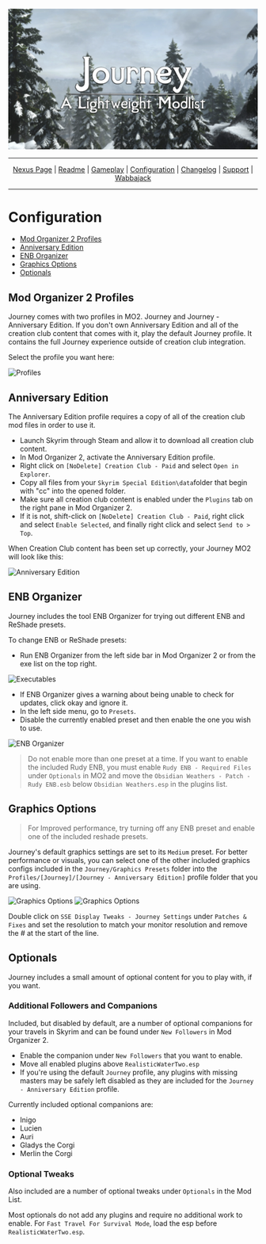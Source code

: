 <a href="https://raw.githubusercontent.com/SiraMirai/journey/main/images/Jourmby.png"><img src="/images/Journey169v3.webp" target="_blank"></a>

---

<p align="center">
<a href="https://www.nexusmods.com/skyrimspecialedition/mods/65229"?>Nexus Page</a> | <a href="https://github.com/SiraMirai/journey/blob/main/README.md"?>Readme</a> | <a href= "https://github.com/SiraMirai/journey/blob/main/GAMEPLAY.md"?>Gameplay</a> | <a href= "https://github.com/SiraMirai/journey/blob/main/CONFIGURATION.md"?>Configuration</a> | <a href="https://github.com/SiraMirai/journey/blob/main/CHANGELOG.md"?>Changelog</a> | <a href="https://github.com/SiraMirai/journey/blob/main/SUPPORT.md"?>Support</a> | <a href="https://www.wabbajack.org/">Wabbajack</a>
</p>

---
# Configuration

- [Mod Organizer 2 Profiles](#mod-organizer-2-profiles)
- [Anniversary Edition](#anniversary-edition)
- [ENB Organizer](#enb-organizer)
- [Graphics Options](#graphics-options)
- [Optionals](#optionals)

## Mod Organizer 2 Profiles

Journey comes with two profiles in MO2. Journey and Journey - Anniversary Edition. If you don't own Anniversary Edition and all of the creation club content that comes with it, play the default Journey profile. It contains the full Journey experience outside of creation club integration.

Select the profile you want here:

![Profiles](https://raw.githubusercontent.com/SiraMirai/journey/main/images/config-profiles.png)

## Anniversary Edition

The Anniversary Edition profile requires a copy of all of the creation club mod files in order to use it.

- Launch Skyrim through Steam and allow it to download all creation club content.
- In Mod Organizer 2, activate the Anniversary Edition profile.
- Right click on `[NoDelete] Creation Club - Paid` and select `Open in Explorer`.
- Copy all files from your `Skyrim Special Edition\data`folder that begin with "cc" into the opened folder.
- Make sure all creation club content is enabled under the `Plugins` tab on the right pane in Mod Organizer 2.
- If it is not, shift-click on `[NoDelete] Creation Club - Paid`, right click and select `Enable Selected`, and finally right click and select `Send to > Top`.

When Creation Club content has been set up correctly, your Journey MO2 will look like this:

![Anniversary Edition](https://raw.githubusercontent.com/SiraMirai/journey/main/images/config%20-%20ae%20enabled.png)

## ENB Organizer
Journey includes the tool ENB Organizer for trying out different ENB and ReShade presets.

To change ENB or ReShade presets:
- Run ENB Organizer from the left side bar in Mod Organizer 2 or from the exe list on the top right.

![Executables](https://raw.githubusercontent.com/SiraMirai/journey/main/images/config-exemenu.png)

- If ENB Organizer gives a warning about being unable to check for updates, click okay and ignore it.
- In the left side menu, go to `Presets`.
- Disable the currently enabled preset and then enable the one you wish to use.

![ENB Organizer](https://raw.githubusercontent.com/SiraMirai/journey/main/images/config-enborganizer.png)

> Do not enable more than one preset at a time. If you want to enable the included Rudy ENB, you must enable `Rudy ENB - Required Files` under `Optionals` in MO2 and move the `Obsidian Weathers - Patch - Rudy ENB.esb` below `Obsidian Weathers.esp` in the plugins list.

## Graphics Options

>For Improved performance, try turning off any ENB preset and enable one of the included reshade presets.

Journey's default graphics settings are set to its `Medium` preset. For better performance or visuals, you can select one of the other included graphics configs included in the `Journey/Graphics Presets` folder into the `Profiles/[Journey]/[Journey - Anniversary Edition]` profile folder that you are using.

![Graphics Options](https://raw.githubusercontent.com/SiraMirai/journey/main/images/graphics-options.png)
![Graphics Options](https://raw.githubusercontent.com/SiraMirai/journey/main/images/graphics-options2.png)

Double click on `SSE Display Tweaks - Journey Settings` under `Patches & Fixes` and set the resolution to match your monitor resolution and remove the # at the start of the line.

## Optionals

Journey includes a small amount of optional content for you to play with, if you want.

### Additional Followers and Companions

Included, but disabled by default, are a number of optional companions for your travels in Skyrim and can be found under `New Followers` in Mod Organizer 2.

- Enable the companion under `New Followers` that you want to enable.
- Move all enabled plugins above `RealisticWaterTwo.esp`
- If you're using the default `Journey` profile, any plugins with missing masters may be safely left disabled as they are included for the `Journey - Anniversary Edition` profile.

Currently included optional companions are:
- Inigo
- Lucien
- Auri
- Gladys the Corgi
- Merlin the Corgi

### Optional Tweaks

Also included are a number of optional tweaks under `Optionals` in the Mod List. 

Most optionals do not add any plugins and require no additional work to enable. For `Fast Travel For Survival Mode`, load the esp before `RealisticWaterTwo.esp`.

